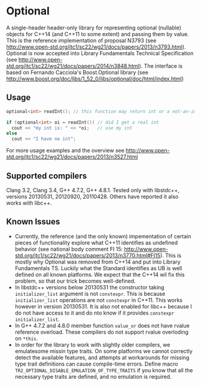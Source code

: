 Optional
========

A single-header header-only library for representing optional (nullable) objects for C++14 (and C++11 to some extent) and passing them by value. This is the reference implementation of proposal N3793 (see http://www.open-std.org/jtc1/sc22/wg21/docs/papers/2013/n3793.html). Optional is now accepted into Library Fundamentals Technical Specification (see http://www.open-std.org/jtc1/sc22/wg21/docs/papers/2014/n3848.html). The interface is based on Fernando Cacciola's Boost.Optional library (see http://www.boost.org/doc/libs/1_52_0/libs/optional/doc/html/index.html)


Usage
-----

```cpp
optional<int> readInt(); // this function may return int or a not-an-int

if (optional<int> oi = readInt()) // did I get a real int
  cout << "my int is: " << *oi;   // use my int
else
  cout << "I have no int";
```

For more usage examples and the overview see http://www.open-std.org/jtc1/sc22/wg21/docs/papers/2013/n3527.html


Supported compilers
-------------------

Clang 3.2, Clang 3.4, G++ 4.7.2, G++ 4.8.1. Tested only with libstdc++, versions 20130531, 20120920, 20110428. Others have reported it also works with libc++.



Known Issues
------------

 - Currently, the reference (and the only known) impementation of certain pieces of functionality explore what C++11 identifies as undefined behavior (see national body comment FI 15: http://www.open-std.org/jtc1/sc22/wg21/docs/papers/2013/n3770.html#FI15). This is mostly why Optional was removed from C++14 and put into Library Fundamentals TS. Luckily what the Standard identifies as UB is well defined on all known platforms. We expect that the C++14 wil fix this problem, so that our trick becomes well-defined.
 - In libstdc++ versions below 20130531 the constructor taking `initializer_list` argument is not `constexpr`. This is because `initializer_list` operations are not `constexpr` in C++11. This works however in version 20130531. It is also not enabled for libc++ because I do not have access to it and do nto know if it provides `constexpr` `initializer_list`.
 - In G++ 4.7.2 and 4.8.0 member function `value_or` does not have rvalue reference overload. These compilers do not support rvalue overloding on `*this`. 
 - In order for the library to work with slightly older compilers, we emulatesome missin type traits. On some platforms we cannot correctly detect the available features, and attempts at workarounds for missing type trait definitions can cause compile-time errors. Define macro `TR2_OPTIONAL_DISABLE_EMULATION_OF_TYPE_TRAITS` if you know that all the necessary type traits are defined, and no emulation is required.
